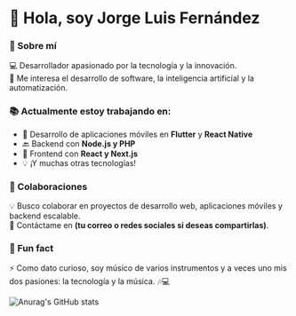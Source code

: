 # 👋 Hola, soy Jorge Luis Fernández  

### 🚀 Sobre mí  
  💻 Desarrollador apasionado por la tecnología y la innovación.  
  🎯 Me interesa el desarrollo de software, la inteligencia artificial y la automatización.  

### 📚 Actualmente estoy trabajando en:  
  - 📱 Desarrollo de aplicaciones móviles en **Flutter** y **React Native**  
  - 🔙 Backend con **Node.js y PHP**  
  - 🎨 Frontend con **React y Next.js**  
  - 💡 ¡Y muchas otras tecnologías!  

### 🤝 Colaboraciones  
  💡 Busco colaborar en proyectos de desarrollo web, aplicaciones móviles y backend escalable.  
  📩 Contáctame en **(tu correo o redes sociales si deseas compartirlas)**.  

### 🌟 Fun fact  
  ⚡ Como dato curioso, soy músico de varios instrumentos y a veces uno mis dos pasiones: la tecnología y la música. 🎶💻  

  ![Anurag's GitHub stats](https://github-readme-stats.vercel.app/api?username=jl-fdez&show_icons=true&theme=transparent)

<!---
jorgeluisfdez/jorgeluisfdez is a ✨ special ✨ repository because its `README.md` (this file) appears on your GitHub profile.
You can click the Preview link to take a look at your changes.
--->
